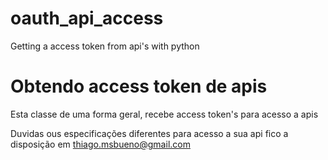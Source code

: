 # oauth_api_access
Getting a access token from api's with python

# Obtendo access token de apis
Esta classe de uma forma geral, recebe access token's para acesso a apis

Duvidas ous especificações diferentes para acesso a sua api fico a disposição em thiago.msbueno@gmail.com
